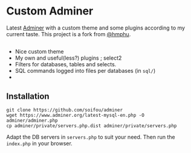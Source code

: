 Custom Adminer
=====================

Latest [Adminer][1] with a custom theme and some plugins according to my current taste. This project is a fork from [@hmphu][2].

## 
* Nice custom theme
* My own and useful(less?) plugins ; select2
* Filters for databases, tables and selects.
* SQL commands logged into files per databases (in `sql/`)
* 


## Installation
```
git clone https://github.com/soifou/adminer
wget https://www.adminer.org/latest-mysql-en.php -O adminer/adminer.php
cp adminer/private/servers.php.dist adminer/private/servers.php
```

Adapt the DB servers in `servers.php` to suit your need.
Then run the `index.php` in your browser.



[1]: https://www.adminer.org/
[2]: https://github.com/hmphu/adminer